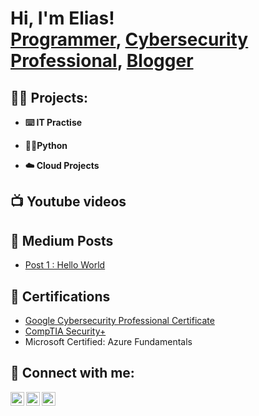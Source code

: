 <h1>Hi, I'm Elias! <br/><a 
href="https://github.com/EliasMo">Programmer</a>, <a 
href="https://www.linkedin.com/in/elias-mohamed-961554177/">Cybersecurity Professional</a>, <a 
href="https://medium.com/@EliasMo">Blogger</a></h1>

<h2>🐱‍💻 Projects:</h2>

- <b>⌨️ IT Practise </b>


- <b>🐍🤖Python </b>
  

- <b>☁️ Cloud Projects</b>
  

<h2>📺 Youtube videos </h2>



<h2> 📖 Medium Posts </h2>

- [ Post 1 : Hello World ](https://medium.com/@EliasMo/the-first-few-posts-are-always-interesting-e98deed358c0)

<h2> 📄 Certifications </h2>

- [Google Cybersecurity Professional Certificate](https://www.credly.com/badges/eccef550-5a47-48d7-99d0-280331711216/public_url)
- [CompTIA Security+](https://www.credly.com/badges/975c0fe5-2138-44b2-8523-50ea63a20a00/public_url)
- Microsoft Certified: Azure Fundamentals 


<h2> 🤳 Connect with me:</h2>

<!-- [<img align="left" alt=Elias | YouTube" width="22px" src="https://cdn.jsdelivr.net/npm/simple-icons@v3/icons/youtube.svg" />][youtube] -->
[<img align="left" alt="Elias | Twitter" width="22px" src="https://cdn.jsdelivr.net/npm/simple-icons@v3/icons/twitter.svg" />][twitter]
[<img align="left" alt="Elias | LinkedIn" width="22px" src="https://cdn.jsdelivr.net/npm/simple-icons@v3/icons/linkedin.svg" />][linkedin]
[<img align="left" alt="Elias | Instagram" width="22px" src="https://cdn.jsdelivr.net/npm/simple-icons@v3/icons/instagram.svg" />][instagram]

[twitter]: https://twitter.com/GeneralBlackBrd
[instagram]: https://www.instagram.com/elias_mohamedd/?hl=en
[linkedin]: https://www.linkedin.com/in/elias-mohamed-961554177/

<!--
 is a ✨ _special_ ✨ repository because its `README.md` (this file) appears on your GitHub profile.

Here are some ideas to get you started:

- 🔭 I’m currently working on ...
- 🌱 I’m currently learning ...
- 👯 I’m looking to collaborate on ...
- 🤔 I’m looking for help with ...
- 💬 Ask me about ...
- 📫 How to reach me: ...
- 😄 Pronouns: ...
- ⚡ Fun fact: ...
-->
